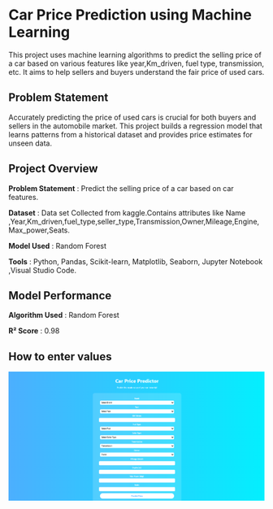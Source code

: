 # Car Price Prediction using Machine Learning

This project uses machine learning algorithms to predict the selling price of a car based on various features like year,Km_driven, fuel type, transmission, etc. It aims to help sellers and buyers understand the fair price of used cars.

## Problem Statement

Accurately predicting the price of used cars is crucial for both buyers and sellers in the automobile market. This project builds a regression model that learns patterns from a historical dataset and provides price estimates for unseen data.

## Project Overview

**Problem Statement** : Predict the selling price of a car based on car features.

**Dataset**           : Data set Collected from kaggle.Contains attributes like Name ,Year,Km_driven,fuel_type,seller_type,Transmission,Owner,Mileage,Engine,Max_power,Seats.

**Model Used**        : Random Forest

**Tools**             : Python, Pandas, Scikit-learn, Matplotlib, Seaborn, Jupyter Notebook ,Visual Studio Code.

## Model Performance

**Algorithm Used** : Random Forest

**R² Score**       : 0.98

## How to enter values

![Alt text](https://github.com/Hanif-003/car-price-prediction/blob/master/intro.png?raw=true)

